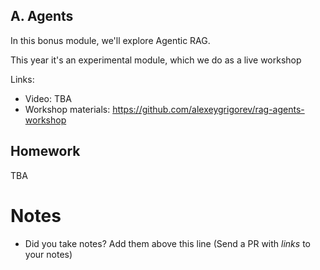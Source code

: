 ## A. Agents

In this bonus module, we'll explore Agentic RAG.

This year it's an experimental module, which we do as
a live workshop

Links:

* Video: TBA
* Workshop materials: https://github.com/alexeygrigorev/rag-agents-workshop


## Homework

TBA

# Notes

* Did you take notes? Add them above this line (Send a PR with *links* to your notes)

